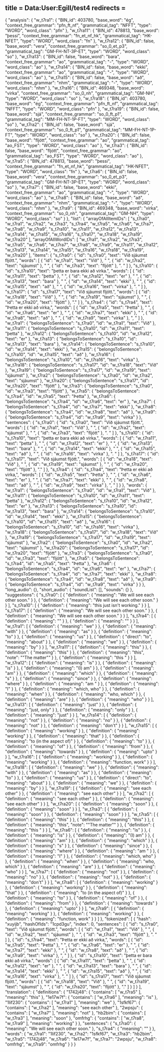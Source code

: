 title = Data:User:Egill/test4
redirects =
---

{
    "analysis": {
        "w_t7ra1": {
            "BIN_id": 403780,
            "base_word": "ég",
            "context_free_grammar": "pfn_ft_nf",
            "grammatical_tag": "NFFT",
            "type": "WORD",
            "word_class": "pfn"
        },
        "w_t7ra11": {
            "BIN_id": 478813,
            "base_word": "þessi",
            "context_free_grammar": "fn_et_nf_hk",
            "grammatical_tag": "HK-NFET",
            "type": "WORD",
            "word_class": "fn"
        },
        "w_t7ra12": {
            "BIN_id": false,
            "base_word": "vera",
            "context_free_grammar": "so_0_et_p3",
            "grammatical_tag": "GM-FH-NT-3P-ET",
            "type": "WORD",
            "word_class": "so"
        },
        "w_t7ra13": {
            "BIN_id": false,
            "base_word": "bara",
            "context_free_grammar": "ao",
            "grammatical_tag": "-",
            "type": "WORD",
            "word_class": "ao"
        },
        "w_t7ra14": {
            "BIN_id": false,
            "base_word": "ekki",
            "context_free_grammar": "ao",
            "grammatical_tag": "-",
            "type": "WORD",
            "word_class": "ao"
        },
        "w_t7ra15": {
            "BIN_id": false,
            "base_word": "að",
            "context_free_grammar": "nhm",
            "grammatical_tag": "-",
            "type": "WORD",
            "word_class": "nhm"
        },
        "w_t7ra16": {
            "BIN_id": 469348,
            "base_word": "virka",
            "context_free_grammar": "so_0_nh",
            "grammatical_tag": "GM-NH",
            "type": "WORD",
            "word_class": "so"
        },
        "w_t7ra18": {
            "BIN_id": 403780,
            "base_word": "ég",
            "context_free_grammar": "pfn_ft_nf",
            "grammatical_tag": "NFFT",
            "type": "WORD",
            "word_class": "pfn"
        },
        "w_t7ra19": {
            "BIN_id": false,
            "base_word": "sjá",
            "context_free_grammar": "so_0_ft_p1",
            "grammatical_tag": "MM-FH-NT-1P-FT",
            "type": "WORD",
            "word_class": "so"
        },
        "w_t7ra2": {
            "BIN_id": false,
            "base_word": "sjá",
            "context_free_grammar": "so_0_ft_p1",
            "grammatical_tag": "MM-FH-NT-1P-FT",
            "type": "WORD",
            "word_class": "so"
        },
        "w_t7ra20": {
            "BIN_id": false,
            "base_word": "fljótt",
            "context_free_grammar": "ao",
            "grammatical_tag": "ao_FST",
            "type": "WORD",
            "word_class": "ao"
        },
        "w_t7ra3": {
            "BIN_id": false,
            "base_word": "fljótt",
            "context_free_grammar": "ao",
            "grammatical_tag": "ao_FST",
            "type": "WORD",
            "word_class": "ao"
        },
        "w_t7ra5": {
            "BIN_id": 478813,
            "base_word": "þessi",
            "context_free_grammar": "fn_et_nf_hk",
            "grammatical_tag": "HK-NFET",
            "type": "WORD",
            "word_class": "fn"
        },
        "w_t7ra6": {
            "BIN_id": false,
            "base_word": "vera",
            "context_free_grammar": "so_0_et_p3",
            "grammatical_tag": "GM-FH-NT-3P-ET",
            "type": "WORD",
            "word_class": "so"
        },
        "w_t7ra7": {
            "BIN_id": false,
            "base_word": "ekki",
            "context_free_grammar": "ao",
            "grammatical_tag": "-",
            "type": "WORD",
            "word_class": "ao"
        },
        "w_t7ra8": {
            "BIN_id": false,
            "base_word": "að",
            "context_free_grammar": "nhm",
            "grammatical_tag": "-",
            "type": "WORD",
            "word_class": "nhm"
        },
        "w_t7ra9": {
            "BIN_id": 469348,
            "base_word": "virka",
            "context_free_grammar": "so_0_nh",
            "grammatical_tag": "GM-NH",
            "type": "WORD",
            "word_class": "so"
        }
    },
    "list": {
        "arrayOfAllItemIDs": [
            "s_t7ra0",
            "w_t7ra1",
            "w_t7ra2",
            "w_t7ra3",
            "s_t7ra4",
            "w_t7ra5",
            "w_t7ra6",
            "w_t7ra7",
            "w_t7ra8",
            "w_t7ra9",
            "s_t7ra10",
            "w_t7ra11",
            "w_t7ra12",
            "w_t7ra13",
            "w_t7ra14",
            "w_t7ra15",
            "w_t7ra16",
            "s_t7ra17",
            "w_t7ra18",
            "w_t7ra19",
            "w_t7ra20"
        ],
        "arrayOfAllWordIDs": [
            "w_t7ra1",
            "w_t7ra2",
            "w_t7ra3",
            "w_t7ra5",
            "w_t7ra6",
            "w_t7ra7",
            "w_t7ra8",
            "w_t7ra9",
            "w_t7ra11",
            "w_t7ra12",
            "w_t7ra13",
            "w_t7ra14",
            "w_t7ra15",
            "w_t7ra16",
            "w_t7ra18",
            "w_t7ra19",
            "w_t7ra20"
        ],
        "items": {
            "s_t7ra0": {
                "id": "s_t7ra0",
                "text": "Við sjáumst fljótt.",
                "words": [
                    {
                        "id": "w_t7ra1",
                        "text": "Við"
                    },
                    " ",
                    {
                        "id": "w_t7ra2",
                        "text": "sjáumst"
                    },
                    " ",
                    {
                        "id": "w_t7ra3",
                        "text": "fljótt"
                    },
                    ". "
                ]
            },
            "s_t7ra10": {
                "id": "s_t7ra10",
                "text": "þetta er bara ekki að virka.",
                "words": [
                    {
                        "id": "w_t7ra11",
                        "text": "þetta"
                    },
                    " ",
                    {
                        "id": "w_t7ra12",
                        "text": "er"
                    },
                    " ",
                    {
                        "id": "w_t7ra13",
                        "text": "bara"
                    },
                    " ",
                    {
                        "id": "w_t7ra14",
                        "text": "ekki"
                    },
                    " ",
                    {
                        "id": "w_t7ra15",
                        "text": "að"
                    },
                    " ",
                    {
                        "id": "w_t7ra16",
                        "text": "virka"
                    },
                    ". "
                ]
            },
            "s_t7ra17": {
                "id": "s_t7ra17",
                "text": "Við sjáumst fljótt.",
                "words": [
                    {
                        "id": "w_t7ra18",
                        "text": "Við"
                    },
                    " ",
                    {
                        "id": "w_t7ra19",
                        "text": "sjáumst"
                    },
                    " ",
                    {
                        "id": "w_t7ra20",
                        "text": "fljótt"
                    },
                    "."
                ]
            },
            "s_t7ra4": {
                "id": "s_t7ra4",
                "text": "Þetta er ekki að virka,",
                "words": [
                    {
                        "id": "w_t7ra5",
                        "text": "Þetta"
                    },
                    " ",
                    {
                        "id": "w_t7ra6",
                        "text": "er"
                    },
                    " ",
                    {
                        "id": "w_t7ra7",
                        "text": "ekki"
                    },
                    " ",
                    {
                        "id": "w_t7ra8",
                        "text": "að"
                    },
                    " ",
                    {
                        "id": "w_t7ra9",
                        "text": "virka"
                    },
                    ", "
                ]
            },
            "w_t7ra1": {
                "belongsToSentence": "s_t7ra0",
                "id": "w_t7ra1",
                "text": "Við"
            },
            "w_t7ra11": {
                "belongsToSentence": "s_t7ra10",
                "id": "w_t7ra11",
                "text": "þetta"
            },
            "w_t7ra12": {
                "belongsToSentence": "s_t7ra10",
                "id": "w_t7ra12",
                "text": "er"
            },
            "w_t7ra13": {
                "belongsToSentence": "s_t7ra10",
                "id": "w_t7ra13",
                "text": "bara"
            },
            "w_t7ra14": {
                "belongsToSentence": "s_t7ra10",
                "id": "w_t7ra14",
                "text": "ekki"
            },
            "w_t7ra15": {
                "belongsToSentence": "s_t7ra10",
                "id": "w_t7ra15",
                "text": "að"
            },
            "w_t7ra16": {
                "belongsToSentence": "s_t7ra10",
                "id": "w_t7ra16",
                "text": "virka"
            },
            "w_t7ra18": {
                "belongsToSentence": "s_t7ra17",
                "id": "w_t7ra18",
                "text": "Við"
            },
            "w_t7ra19": {
                "belongsToSentence": "s_t7ra17",
                "id": "w_t7ra19",
                "text": "sjáumst"
            },
            "w_t7ra2": {
                "belongsToSentence": "s_t7ra0",
                "id": "w_t7ra2",
                "text": "sjáumst"
            },
            "w_t7ra20": {
                "belongsToSentence": "s_t7ra17",
                "id": "w_t7ra20",
                "text": "fljótt"
            },
            "w_t7ra3": {
                "belongsToSentence": "s_t7ra0",
                "id": "w_t7ra3",
                "text": "fljótt"
            },
            "w_t7ra5": {
                "belongsToSentence": "s_t7ra4",
                "id": "w_t7ra5",
                "text": "Þetta"
            },
            "w_t7ra6": {
                "belongsToSentence": "s_t7ra4",
                "id": "w_t7ra6",
                "text": "er"
            },
            "w_t7ra7": {
                "belongsToSentence": "s_t7ra4",
                "id": "w_t7ra7",
                "text": "ekki"
            },
            "w_t7ra8": {
                "belongsToSentence": "s_t7ra4",
                "id": "w_t7ra8",
                "text": "að"
            },
            "w_t7ra9": {
                "belongsToSentence": "s_t7ra4",
                "id": "w_t7ra9",
                "text": "virka"
            }
        },
        "sentences": {
            "s_t7ra0": {
                "id": "s_t7ra0",
                "text": "Við sjáumst fljótt.",
                "words": [
                    {
                        "id": "w_t7ra1",
                        "text": "Við"
                    },
                    " ",
                    {
                        "id": "w_t7ra2",
                        "text": "sjáumst"
                    },
                    " ",
                    {
                        "id": "w_t7ra3",
                        "text": "fljótt"
                    },
                    ". "
                ]
            },
            "s_t7ra10": {
                "id": "s_t7ra10",
                "text": "þetta er bara ekki að virka.",
                "words": [
                    {
                        "id": "w_t7ra11",
                        "text": "þetta"
                    },
                    " ",
                    {
                        "id": "w_t7ra12",
                        "text": "er"
                    },
                    " ",
                    {
                        "id": "w_t7ra13",
                        "text": "bara"
                    },
                    " ",
                    {
                        "id": "w_t7ra14",
                        "text": "ekki"
                    },
                    " ",
                    {
                        "id": "w_t7ra15",
                        "text": "að"
                    },
                    " ",
                    {
                        "id": "w_t7ra16",
                        "text": "virka"
                    },
                    ". "
                ]
            },
            "s_t7ra17": {
                "id": "s_t7ra17",
                "text": "Við sjáumst fljótt.",
                "words": [
                    {
                        "id": "w_t7ra18",
                        "text": "Við"
                    },
                    " ",
                    {
                        "id": "w_t7ra19",
                        "text": "sjáumst"
                    },
                    " ",
                    {
                        "id": "w_t7ra20",
                        "text": "fljótt"
                    },
                    "."
                ]
            },
            "s_t7ra4": {
                "id": "s_t7ra4",
                "text": "Þetta er ekki að virka,",
                "words": [
                    {
                        "id": "w_t7ra5",
                        "text": "Þetta"
                    },
                    " ",
                    {
                        "id": "w_t7ra6",
                        "text": "er"
                    },
                    " ",
                    {
                        "id": "w_t7ra7",
                        "text": "ekki"
                    },
                    " ",
                    {
                        "id": "w_t7ra8",
                        "text": "að"
                    },
                    " ",
                    {
                        "id": "w_t7ra9",
                        "text": "virka"
                    },
                    ", "
                ]
            }
        },
        "words": {
            "w_t7ra1": {
                "belongsToSentence": "s_t7ra0",
                "id": "w_t7ra1",
                "text": "Við"
            },
            "w_t7ra11": {
                "belongsToSentence": "s_t7ra10",
                "id": "w_t7ra11",
                "text": "þetta"
            },
            "w_t7ra12": {
                "belongsToSentence": "s_t7ra10",
                "id": "w_t7ra12",
                "text": "er"
            },
            "w_t7ra13": {
                "belongsToSentence": "s_t7ra10",
                "id": "w_t7ra13",
                "text": "bara"
            },
            "w_t7ra14": {
                "belongsToSentence": "s_t7ra10",
                "id": "w_t7ra14",
                "text": "ekki"
            },
            "w_t7ra15": {
                "belongsToSentence": "s_t7ra10",
                "id": "w_t7ra15",
                "text": "að"
            },
            "w_t7ra16": {
                "belongsToSentence": "s_t7ra10",
                "id": "w_t7ra16",
                "text": "virka"
            },
            "w_t7ra18": {
                "belongsToSentence": "s_t7ra17",
                "id": "w_t7ra18",
                "text": "Við"
            },
            "w_t7ra19": {
                "belongsToSentence": "s_t7ra17",
                "id": "w_t7ra19",
                "text": "sjáumst"
            },
            "w_t7ra2": {
                "belongsToSentence": "s_t7ra0",
                "id": "w_t7ra2",
                "text": "sjáumst"
            },
            "w_t7ra20": {
                "belongsToSentence": "s_t7ra17",
                "id": "w_t7ra20",
                "text": "fljótt"
            },
            "w_t7ra3": {
                "belongsToSentence": "s_t7ra0",
                "id": "w_t7ra3",
                "text": "fljótt"
            },
            "w_t7ra5": {
                "belongsToSentence": "s_t7ra4",
                "id": "w_t7ra5",
                "text": "Þetta"
            },
            "w_t7ra6": {
                "belongsToSentence": "s_t7ra4",
                "id": "w_t7ra6",
                "text": "er"
            },
            "w_t7ra7": {
                "belongsToSentence": "s_t7ra4",
                "id": "w_t7ra7",
                "text": "ekki"
            },
            "w_t7ra8": {
                "belongsToSentence": "s_t7ra4",
                "id": "w_t7ra8",
                "text": "að"
            },
            "w_t7ra9": {
                "belongsToSentence": "s_t7ra4",
                "id": "w_t7ra9",
                "text": "virka"
            }
        }
    },
    "long_audio": {},
    "short_audio": {
        "soundList": [],
        "sounds": {}
    },
    "suggestions": {
        "s_t7ra0": [
            {
                "definition": {
                    "meaning": "We will see each other soon."
                }
            },
            {
                "definition": {
                    "meaning": "We will see each other soon."
                }
            }
        ],
        "s_t7ra10": [
            {
                "definition": {
                    "meaning": "this just isn't working."
                }
            }
        ],
        "s_t7ra17": [
            {
                "definition": {
                    "meaning": "We will see each other soon."
                }
            },
            {
                "definition": {
                    "meaning": "We will see each other soon."
                }
            }
        ],
        "s_t7ra4": [
            {
                "definition": {
                    "meaning": ""
                }
            },
            {
                "definition": {
                    "meaning": ""
                }
            }
        ],
        "w_t7ra1": [
            {
                "definition": {
                    "meaning": "we"
                }
            },
            {
                "definition": {
                    "meaning": "with"
                }
            },
            {
                "definition": {
                    "meaning": "as"
                }
            },
            {
                "definition": {
                    "meaning": "to"
                }
            },
            {
                "definition": {
                    "meaning": "us"
                }
            },
            {
                "definition": {
                    "direct": "to",
                    "meaning": "about"
                }
            },
            {
                "definition": {
                    "meaning": "we"
                }
            },
            {
                "definition": {
                    "meaning": "by"
                }
            }
        ],
        "w_t7ra11": [
            {
                "definition": {
                    "meaning": "this"
                }
            },
            {
                "definition": {
                    "meaning": "this"
                }
            },
            {
                "definition": {
                    "meaning": "this",
                    "note": "\"The matter\""
                }
            },
            {
                "definition": {
                    "meaning": "this "
                }
            }
        ],
        "w_t7ra12": [
            {
                "definition": {
                    "meaning": "is"
                }
            },
            {
                "definition": {
                    "meaning": "is"
                }
            },
            {
                "definition": {
                    "meaning": "(I) am"
                }
            },
            {
                "definition": {
                    "meaning": "am"
                }
            },
            {
                "definition": {
                    "meaning": "which"
                }
            },
            {
                "definition": {
                    "meaning": "s"
                }
            },
            {
                "definition": {
                    "meaning": "since"
                }
            },
            {
                "definition": {
                    "meaning": "where"
                }
            },
            {
                "definition": {
                    "meaning": "am "
                }
            },
            {
                "definition": {
                    "meaning": "I"
                }
            },
            {
                "definition": {
                    "meaning": "which, who"
                }
            },
            {
                "definition": {
                    "meaning": "when"
                }
            },
            {
                "definition": {
                    "meaning": "who, which"
                }
            },
            {
                "definition": {
                    "meaning": "are"
                }
            },
            {
                "definition": {
                    "meaning": "who"
                }
            }
        ],
        "w_t7ra13": [
            {
                "definition": {
                    "meaning": "just"
                }
            },
            {
                "definition": {
                    "meaning": "just, only"
                }
            },
            {
                "definition": {
                    "meaning": "only"
                }
            },
            {
                "definition": {
                    "meaning": "just"
                }
            }
        ],
        "w_t7ra14": [
            {
                "definition": {
                    "meaning": "not"
                }
            },
            {
                "definition": {
                    "meaning": "no"
                }
            },
            {
                "definition": {
                    "meaning": "not"
                }
            },
            {
                "definition": {
                    "meaning": "don't"
                }
            }
        ],
        "w_t7ra15": [
            {
                "definition": {
                    "meaning": "working"
                }
            },
            {
                "definition": {
                    "meaning": "working"
                }
            },
            {
                "definition": {
                    "meaning": "that"
                }
            },
            {
                "definition": {
                    "meaning": "to (in the aspect of)"
                }
            },
            {
                "definition": {
                    "meaning": "to"
                }
            },
            {
                "definition": {
                    "meaning": "of"
                }
            },
            {
                "definition": {
                    "meaning": "from"
                }
            },
            {
                "definition": {
                    "meaning": "towards"
                }
            },
            {
                "definition": {
                    "meaning": "upto"
                }
            }
        ],
        "w_t7ra16": [
            {
                "definition": {
                    "meaning": "working"
                }
            },
            {
                "definition": {
                    "meaning": "working"
                }
            },
            {
                "definition": {
                    "meaning": "function, work"
                }
            }
        ],
        "w_t7ra18": [
            {
                "definition": {
                    "meaning": "we"
                }
            },
            {
                "definition": {
                    "meaning": "with"
                }
            },
            {
                "definition": {
                    "meaning": "as"
                }
            },
            {
                "definition": {
                    "meaning": "to"
                }
            },
            {
                "definition": {
                    "meaning": "us"
                }
            },
            {
                "definition": {
                    "direct": "to",
                    "meaning": "about"
                }
            },
            {
                "definition": {
                    "meaning": "we"
                }
            },
            {
                "definition": {
                    "meaning": "by"
                }
            }
        ],
        "w_t7ra19": [
            {
                "definition": {
                    "meaning": "see each other"
                }
            },
            {
                "definition": {
                    "meaning": "see each other"
                }
            }
        ],
        "w_t7ra2": [
            {
                "definition": {
                    "meaning": "see each other"
                }
            },
            {
                "definition": {
                    "meaning": "see each other"
                }
            }
        ],
        "w_t7ra20": [
            {
                "definition": {
                    "meaning": "soon"
                }
            },
            {
                "definition": {
                    "meaning": "soon"
                }
            }
        ],
        "w_t7ra3": [
            {
                "definition": {
                    "meaning": "soon"
                }
            },
            {
                "definition": {
                    "meaning": "soon"
                }
            }
        ],
        "w_t7ra5": [
            {
                "definition": {
                    "meaning": "this"
                }
            },
            {
                "definition": {
                    "meaning": "this"
                }
            },
            {
                "definition": {
                    "meaning": "this",
                    "note": "\"The matter\""
                }
            },
            {
                "definition": {
                    "meaning": "this "
                }
            }
        ],
        "w_t7ra6": [
            {
                "definition": {
                    "meaning": "is"
                }
            },
            {
                "definition": {
                    "meaning": "is"
                }
            },
            {
                "definition": {
                    "meaning": "(I) am"
                }
            },
            {
                "definition": {
                    "meaning": "am"
                }
            },
            {
                "definition": {
                    "meaning": "which"
                }
            },
            {
                "definition": {
                    "meaning": "s"
                }
            },
            {
                "definition": {
                    "meaning": "since"
                }
            },
            {
                "definition": {
                    "meaning": "where"
                }
            },
            {
                "definition": {
                    "meaning": "am "
                }
            },
            {
                "definition": {
                    "meaning": "I"
                }
            },
            {
                "definition": {
                    "meaning": "which, who"
                }
            },
            {
                "definition": {
                    "meaning": "when"
                }
            },
            {
                "definition": {
                    "meaning": "who, which"
                }
            },
            {
                "definition": {
                    "meaning": "are"
                }
            },
            {
                "definition": {
                    "meaning": "who"
                }
            }
        ],
        "w_t7ra7": [
            {
                "definition": {
                    "meaning": "not"
                }
            },
            {
                "definition": {
                    "meaning": "no"
                }
            },
            {
                "definition": {
                    "meaning": "not"
                }
            },
            {
                "definition": {
                    "meaning": "don't"
                }
            }
        ],
        "w_t7ra8": [
            {
                "definition": {
                    "meaning": "working"
                }
            },
            {
                "definition": {
                    "meaning": "working"
                }
            },
            {
                "definition": {
                    "meaning": "that"
                }
            },
            {
                "definition": {
                    "meaning": "to (in the aspect of)"
                }
            },
            {
                "definition": {
                    "meaning": "to"
                }
            },
            {
                "definition": {
                    "meaning": "of"
                }
            },
            {
                "definition": {
                    "meaning": "from"
                }
            },
            {
                "definition": {
                    "meaning": "towards"
                }
            },
            {
                "definition": {
                    "meaning": "upto"
                }
            }
        ],
        "w_t7ra9": [
            {
                "definition": {
                    "meaning": "working"
                }
            },
            {
                "definition": {
                    "meaning": "working"
                }
            },
            {
                "definition": {
                    "meaning": "function, work"
                }
            }
        ]
    },
    "tokenized": [
        {
            "hash": "xuyijb",
            "hashOfIds": "1cpd3gu",
            "index": 0,
            "sentences": [
                {
                    "id": "s_t7ra0",
                    "text": "Við sjáumst fljótt.",
                    "words": [
                        {
                            "id": "w_t7ra1",
                            "text": "Við"
                        },
                        " ",
                        {
                            "id": "w_t7ra2",
                            "text": "sjáumst"
                        },
                        " ",
                        {
                            "id": "w_t7ra3",
                            "text": "fljótt"
                        },
                        ". "
                    ]
                },
                {
                    "id": "s_t7ra4",
                    "text": "Þetta er ekki að virka,",
                    "words": [
                        {
                            "id": "w_t7ra5",
                            "text": "Þetta"
                        },
                        " ",
                        {
                            "id": "w_t7ra6",
                            "text": "er"
                        },
                        " ",
                        {
                            "id": "w_t7ra7",
                            "text": "ekki"
                        },
                        " ",
                        {
                            "id": "w_t7ra8",
                            "text": "að"
                        },
                        " ",
                        {
                            "id": "w_t7ra9",
                            "text": "virka"
                        },
                        ", "
                    ]
                },
                {
                    "id": "s_t7ra10",
                    "text": "þetta er bara ekki að virka.",
                    "words": [
                        {
                            "id": "w_t7ra11",
                            "text": "þetta"
                        },
                        " ",
                        {
                            "id": "w_t7ra12",
                            "text": "er"
                        },
                        " ",
                        {
                            "id": "w_t7ra13",
                            "text": "bara"
                        },
                        " ",
                        {
                            "id": "w_t7ra14",
                            "text": "ekki"
                        },
                        " ",
                        {
                            "id": "w_t7ra15",
                            "text": "að"
                        },
                        " ",
                        {
                            "id": "w_t7ra16",
                            "text": "virka"
                        },
                        ". "
                    ]
                },
                {
                    "id": "s_t7ra17",
                    "text": "Við sjáumst fljótt.",
                    "words": [
                        {
                            "id": "w_t7ra18",
                            "text": "Við"
                        },
                        " ",
                        {
                            "id": "w_t7ra19",
                            "text": "sjáumst"
                        },
                        " ",
                        {
                            "id": "w_t7ra20",
                            "text": "fljótt"
                        },
                        "."
                    ]
                }
            ]
        }
    ],
    "translation": {
        "definitions": {
            "1742j48": {
                "contains": [
                    "w_t7ra5"
                ],
                "meaning": "this"
            },
            "1e17w7f": {
                "contains": [
                    "w_t7ra6"
                ],
                "meaning": "is"
            },
            "1lif230": {
                "contains": [
                    "w_t7ra1"
                ],
                "meaning": "we"
            },
            "1sfkf67": {
                "contains": [
                    "w_t7ra2"
                ],
                "meaning": "see each other"
            },
            "2wpsju": {
                "contains": [
                    "w_t7ra7"
                ],
                "meaning": "not"
            },
            "hb2bim": {
                "contains": [
                    "w_t7ra3"
                ],
                "meaning": "soon"
            },
            "omfrhg": {
                "contains": [
                    "w_t7ra8",
                    "w_t7ra9"
                ],
                "meaning": "working"
            }
        },
        "sentences": {
            "s_t7ra0": {
                "meaning": "We will see each other soon."
            },
            "s_t7ra4": {
                "meaning": ""
            }
        },
        "words": {
            "w_t7ra1": "1lif230",
            "w_t7ra2": "1sfkf67",
            "w_t7ra3": "hb2bim",
            "w_t7ra5": "1742j48",
            "w_t7ra6": "1e17w7f",
            "w_t7ra7": "2wpsju",
            "w_t7ra8": "omfrhg",
            "w_t7ra9": "omfrhg"
        }
    }
}